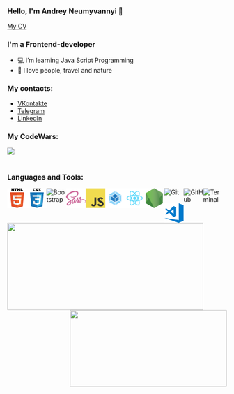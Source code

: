 ### Hello, I'm Andrey Neumyvannyi 👋
[My CV](https://andreyneumyvannyi.github.io/rsschool-cv/)


### I'm a Frontend-developer 
- :computer: I’m learning Java Script Programming
- 👯 I love people, travel and nature

### My contacts:

- [VKontakte](https://vk.com/andreyneumyvannyi)
- [Telegram](https://t.me/andreyneumyvannyi)
- [LinkedIn](https://www.linkedin.com/in/andreyneumyvannyi/)

### My CodeWars:
<img align="left" src="https://www.codewars.com/users/Andyneu8888/badges/large">

<br />
<br />

### Languages and Tools:

<img align="left" title="HTML5" width="45px" src="https://raw.githubusercontent.com/github/explore/80688e429a7d4ef2fca1e82350fe8e3517d3494d/topics/html/html.png">
<img align="left" title="CSS3" width="45px" src="https://raw.githubusercontent.com/github/explore/80688e429a7d4ef2fca1e82350fe8e3517d3494d/topics/css/css.png">
<img align="left" title="Bootstrap" width="45px" src="https://raw.githubusercontent.com/jmnote/z-icons/master/svg/bootstrap.svg">
<img align="left" title="SCSS" width="45px" src="https://raw.githubusercontent.com/github/explore/80688e429a7d4ef2fca1e82350fe8e3517d3494d/topics/sass/sass.png">
<img align="left" title="JavaScript" width="45px" src="https://raw.githubusercontent.com/github/explore/80688e429a7d4ef2fca1e82350fe8e3517d3494d/topics/javascript/javascript.png">
<img align="left" title="Webpack" width="45px" src="https://raw.githubusercontent.com/github/explore/80688e429a7d4ef2fca1e82350fe8e3517d3494d/topics/webpack/webpack.png">
<img align="left" title="React" width="45px" src="https://raw.githubusercontent.com/github/explore/80688e429a7d4ef2fca1e82350fe8e3517d3494d/topics/react/react.png">
<img align="left" title="Node.js" width="45px" src="https://raw.githubusercontent.com/github/explore/80688e429a7d4ef2fca1e82350fe8e3517d3494d/topics/nodejs/nodejs.png">
<img align="left" title="Git" width="45px" src="https://raw.githubusercontent.com/jmnote/z-icons/master/svg/git.svg">
<img align="left" title="GitHub" width="45px" src="https://raw.githubusercontent.com/jmnote/z-icons/master/svg/github.svg">
<img align="left" title="Terminal" width="45px" src="https://raw.githubusercontent.com/jmnote/z-icons/master/svg/bash.svg">
<img align="left" title="Visual Studio Code" width="45px" src="https://raw.githubusercontent.com/github/explore/80688e429a7d4ef2fca1e82350fe8e3517d3494d/topics/visual-studio-code/visual-studio-code.png">

<br />
<br />
<br />


<img width="450em" height="200em" align="left" src="https://github-readme-stats.andreyneumyvannyi.vercel.app/api?username=Andreyneumyvannyi&show_icons=true?count_private=true&theme=blueberry">

<img width="360em" height="175em" align="right" src="https://github-readme-stats.andreyneumyvannyi.vercel.app/api/top-langs/?username=Andreyneumyvannyi&layout=compact&langs_count=8&theme=blueberry">


